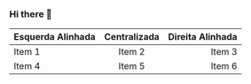 ### Hi there 👋
| Esquerda Alinhada | Centralizada | Direita Alinhada |
|:------------------|:------------:|-----------------:|
| Item 1            |   Item 2     |           Item 3 |
| Item 4            |   Item 5     |           Item 6 |

<!--
**LauraLemosSantos/LauraLemosSantos** is a ✨ _special_ ✨ repository because its `README.md` (this file) appears on your GitHub profile.

Here are some ideas to get you started:

- 🔭 I’m currently working on ...
- 🌱 I’m currently learning ...
- 👯 I’m looking to collaborate on ...
-->
